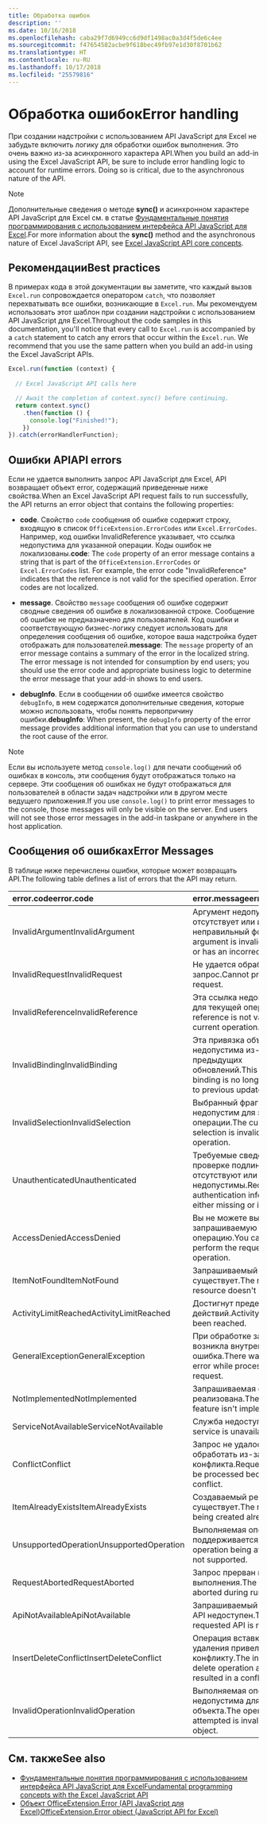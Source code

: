 ```yaml
---
title: Обработка ошибок
description: ''
ms.date: 10/16/2018
ms.openlocfilehash: caba29f7d6949cc6d9df1498ac0a3d4f5de6c4ee
ms.sourcegitcommit: f47654582acbe9f618bec49fb97e1d30f8701b62
ms.translationtype: HT
ms.contentlocale: ru-RU
ms.lasthandoff: 10/17/2018
ms.locfileid: "25579816"
---
```

# <a name="error-handling"></a><span data-ttu-id="f6e74-102">Обработка ошибок</span><span class="sxs-lookup"><span data-stu-id="f6e74-102">Error handling</span></span>

<span data-ttu-id="f6e74-p101">При создании надстройки с использованием API JavaScript для Excel не забудьте включить логику для обработки ошибок выполнения. Это очень важно из-за асинхронного характера API.</span><span class="sxs-lookup"><span data-stu-id="f6e74-p101">When you build an add-in using the Excel JavaScript API, be sure to include error handling logic to account for runtime errors. Doing so is critical, due to the asynchronous nature of the API.</span></span>

> [!NOTE]
> <span data-ttu-id="f6e74-105">Дополнительные сведения о методе **sync()** и асинхронном характере API JavaScript для Excel см. в статье [Фундаментальные понятия программирования с использованием интерфейса API JavaScript для Excel](excel-add-ins-core-concepts.md).</span><span class="sxs-lookup"><span data-stu-id="f6e74-105">For more information about the **sync()** method and the asynchronous nature of Excel JavaScript API, see [Excel JavaScript API core concepts](excel-add-ins-core-concepts.md).</span></span>

## <a name="best-practices"></a><span data-ttu-id="f6e74-106">Рекомендации</span><span class="sxs-lookup"><span data-stu-id="f6e74-106">Best practices</span></span>

<span data-ttu-id="f6e74-p102">В примерах кода в этой документации вы заметите, что каждый вызов `Excel.run` сопровождается оператором `catch`, что позволяет перехватывать все ошибки, возникающие в `Excel.run`. Мы рекомендуем использовать этот шаблон при создании надстройки с использованием API JavaScript для Excel.</span><span class="sxs-lookup"><span data-stu-id="f6e74-p102">Throughout the code samples in this documentation, you'll notice that every call to `Excel.run` is accompanied by a `catch` statement to catch any errors that occur within the `Excel.run`. We recommend that you use the same pattern when you build an add-in using the Excel JavaScript APIs.</span></span>

```js
Excel.run(function (context) { 
  
  // Excel JavaScript API calls here

  // Await the completion of context.sync() before continuing.
  return context.sync()
    .then(function () {
      console.log("Finished!");
    })
}).catch(errorHandlerFunction);     
```

## <a name="api-errors"></a><span data-ttu-id="f6e74-109">Ошибки API</span><span class="sxs-lookup"><span data-stu-id="f6e74-109">API errors</span></span> 

<span data-ttu-id="f6e74-110">Если не удается выполнить запрос API JavaScript для Excel, API возвращает объект error, содержащий приведенные ниже свойства.</span><span class="sxs-lookup"><span data-stu-id="f6e74-110">When an Excel JavaScript API request fails to run successfully, the API returns an error object that contains the following properties:</span></span> 

- <span data-ttu-id="f6e74-p103">**code**. Свойство `code` сообщения об ошибке содержит строку, входящую в список `OfficeExtension.ErrorCodes` или `Excel.ErrorCodes`. Например, код ошибки InvalidReference указывает, что ссылка недопустима для указанной операции. Коды ошибок не локализованы.</span><span class="sxs-lookup"><span data-stu-id="f6e74-p103">**code**:  The `code` property of an error message contains a string that is part of the `OfficeExtension.ErrorCodes` or `Excel.ErrorCodes` list. For example, the error code "InvalidReference" indicates that the reference is not valid for the specified operation. Error codes are not localized.</span></span> 

- <span data-ttu-id="f6e74-p104">**message**. Свойство `message` сообщения об ошибке содержит сводные сведения об ошибке в локализованной строке. Сообщение об ошибке не предназначено для пользователей. Код ошибки и соответствующую бизнес-логику следует использовать для определения сообщения об ошибке, которое ваша надстройка будет отображать для пользователей.</span><span class="sxs-lookup"><span data-stu-id="f6e74-p104">**message**: The `message` property of an error message contains a summary of the error in the localized string. The error message is not intended for consumption by end users; you should use the error code and appropriate business logic to determine the error message that your add-in shows to end users.</span></span>

- <span data-ttu-id="f6e74-116">**debugInfo**. Если в сообщении об ошибке имеется свойство `debugInfo`, в нем содержатся дополнительные сведения, которые можно использовать, чтобы понять первопричину ошибки.</span><span class="sxs-lookup"><span data-stu-id="f6e74-116">**debugInfo**: When present, the `debugInfo` property of the error message provides additional information that you can use to understand the root cause of the error.</span></span> 

> [!NOTE]
> <span data-ttu-id="f6e74-p105">Если вы используете метод `console.log()` для печати сообщений об ошибках в консоль, эти сообщения будут отображаться только на сервере. Эти сообщения об ошибках не будут отображаться для пользователей в области задач надстройки или в другом месте ведущего приложения.</span><span class="sxs-lookup"><span data-stu-id="f6e74-p105">If you use `console.log()` to print error messages to the console, those messages will only be visible on the server. End users will not see those error messages in the add-in taskpane or anywhere in the host application.</span></span>

## <a name="error-messages"></a><span data-ttu-id="f6e74-119">Сообщения об ошибках</span><span class="sxs-lookup"><span data-stu-id="f6e74-119">Error Messages</span></span>

<span data-ttu-id="f6e74-120">В таблице ниже перечислены ошибки, которые может возвращать API.</span><span class="sxs-lookup"><span data-stu-id="f6e74-120">The following table defines a list of errors that the API may return.</span></span>

|<span data-ttu-id="f6e74-121">error.code</span><span class="sxs-lookup"><span data-stu-id="f6e74-121">error.code</span></span> | <span data-ttu-id="f6e74-122">error.message</span><span class="sxs-lookup"><span data-stu-id="f6e74-122">error.message</span></span> |
|:----------|:--------------|
|<span data-ttu-id="f6e74-123">InvalidArgument</span><span class="sxs-lookup"><span data-stu-id="f6e74-123">InvalidArgument</span></span> |<span data-ttu-id="f6e74-124">Аргумент недопустим, отсутствует или имеет неправильный формат.</span><span class="sxs-lookup"><span data-stu-id="f6e74-124">The argument is invalid or missing or has an incorrect format.</span></span>|
|<span data-ttu-id="f6e74-125">InvalidRequest</span><span class="sxs-lookup"><span data-stu-id="f6e74-125">InvalidRequest</span></span>  |<span data-ttu-id="f6e74-126">Не удается обработать запрос.</span><span class="sxs-lookup"><span data-stu-id="f6e74-126">Cannot process the request.</span></span>|
|<span data-ttu-id="f6e74-127">InvalidReference</span><span class="sxs-lookup"><span data-stu-id="f6e74-127">InvalidReference</span></span>|<span data-ttu-id="f6e74-128">Эта ссылка недопустима для текущей операции.</span><span class="sxs-lookup"><span data-stu-id="f6e74-128">This reference is not valid for the current operation.</span></span>|
|<span data-ttu-id="f6e74-129">InvalidBinding</span><span class="sxs-lookup"><span data-stu-id="f6e74-129">InvalidBinding</span></span>  |<span data-ttu-id="f6e74-130">Эта привязка объектов недопустима из-за предыдущих обновлений.</span><span class="sxs-lookup"><span data-stu-id="f6e74-130">This object binding is no longer valid due to previous updates.</span></span>|
|<span data-ttu-id="f6e74-131">InvalidSelection</span><span class="sxs-lookup"><span data-stu-id="f6e74-131">InvalidSelection</span></span>|<span data-ttu-id="f6e74-132">Выбранный фрагмент недопустим для этой операции.</span><span class="sxs-lookup"><span data-stu-id="f6e74-132">The current selection is invalid for this operation.</span></span>|
|<span data-ttu-id="f6e74-133">Unauthenticated</span><span class="sxs-lookup"><span data-stu-id="f6e74-133">Unauthenticated</span></span> |<span data-ttu-id="f6e74-134">Требуемые сведения о проверке подлинности отсутствуют или недопустимы.</span><span class="sxs-lookup"><span data-stu-id="f6e74-134">Required authentication information is either missing or invalid.</span></span>|
|<span data-ttu-id="f6e74-135">AccessDenied</span><span class="sxs-lookup"><span data-stu-id="f6e74-135">AccessDenied</span></span> |<span data-ttu-id="f6e74-136">Вы не можете выполнить запрашиваемую операцию.</span><span class="sxs-lookup"><span data-stu-id="f6e74-136">You cannot perform the requested operation.</span></span>|
|<span data-ttu-id="f6e74-137">ItemNotFound</span><span class="sxs-lookup"><span data-stu-id="f6e74-137">ItemNotFound</span></span> |<span data-ttu-id="f6e74-138">Запрашиваемый ресурс не существует.</span><span class="sxs-lookup"><span data-stu-id="f6e74-138">The requested resource doesn't exist.</span></span>|
|<span data-ttu-id="f6e74-139">ActivityLimitReached</span><span class="sxs-lookup"><span data-stu-id="f6e74-139">ActivityLimitReached</span></span>|<span data-ttu-id="f6e74-140">Достигнут предел действий.</span><span class="sxs-lookup"><span data-stu-id="f6e74-140">Activity limit has been reached.</span></span>|
|<span data-ttu-id="f6e74-141">GeneralException</span><span class="sxs-lookup"><span data-stu-id="f6e74-141">GeneralException</span></span>|<span data-ttu-id="f6e74-142">При обработке запроса возникла внутренняя ошибка.</span><span class="sxs-lookup"><span data-stu-id="f6e74-142">There was an internal error while processing the request.</span></span>|
|<span data-ttu-id="f6e74-143">NotImplemented</span><span class="sxs-lookup"><span data-stu-id="f6e74-143">NotImplemented</span></span>  |<span data-ttu-id="f6e74-144">Запрашиваемая функция не реализована.</span><span class="sxs-lookup"><span data-stu-id="f6e74-144">The requested feature isn't implemented.</span></span>|
|<span data-ttu-id="f6e74-145">ServiceNotAvailable</span><span class="sxs-lookup"><span data-stu-id="f6e74-145">ServiceNotAvailable</span></span>|<span data-ttu-id="f6e74-146">Служба недоступна.</span><span class="sxs-lookup"><span data-stu-id="f6e74-146">The service is unavailable.</span></span>|
|<span data-ttu-id="f6e74-147">Conflict</span><span class="sxs-lookup"><span data-stu-id="f6e74-147">Conflict</span></span>|<span data-ttu-id="f6e74-148">Запрос не удалось обработать из-за конфликта.</span><span class="sxs-lookup"><span data-stu-id="f6e74-148">Request could not be processed because of a conflict.</span></span>|
|<span data-ttu-id="f6e74-149">ItemAlreadyExists</span><span class="sxs-lookup"><span data-stu-id="f6e74-149">ItemAlreadyExists</span></span>|<span data-ttu-id="f6e74-150">Создаваемый ресурс уже существует.</span><span class="sxs-lookup"><span data-stu-id="f6e74-150">The resource being created already exists.</span></span>|
|<span data-ttu-id="f6e74-151">UnsupportedOperation</span><span class="sxs-lookup"><span data-stu-id="f6e74-151">UnsupportedOperation</span></span>|<span data-ttu-id="f6e74-152">Выполняемая операция не поддерживается.</span><span class="sxs-lookup"><span data-stu-id="f6e74-152">The operation being attempted is not supported.</span></span>|
|<span data-ttu-id="f6e74-153">RequestAborted</span><span class="sxs-lookup"><span data-stu-id="f6e74-153">RequestAborted</span></span>|<span data-ttu-id="f6e74-154">Запрос прерван во время выполнения.</span><span class="sxs-lookup"><span data-stu-id="f6e74-154">The request was aborted during run time.</span></span>|
|<span data-ttu-id="f6e74-155">ApiNotAvailable</span><span class="sxs-lookup"><span data-stu-id="f6e74-155">ApiNotAvailable</span></span>|<span data-ttu-id="f6e74-156">Запрашиваемый интерфейс API недоступен.</span><span class="sxs-lookup"><span data-stu-id="f6e74-156">The requested API is not available.</span></span>|
|<span data-ttu-id="f6e74-157">InsertDeleteConflict</span><span class="sxs-lookup"><span data-stu-id="f6e74-157">InsertDeleteConflict</span></span>|<span data-ttu-id="f6e74-158">Операция вставки или удаления привела к конфликту.</span><span class="sxs-lookup"><span data-stu-id="f6e74-158">The insert or delete operation attempted resulted in a conflict.</span></span>|
|<span data-ttu-id="f6e74-159">InvalidOperation</span><span class="sxs-lookup"><span data-stu-id="f6e74-159">InvalidOperation</span></span>|<span data-ttu-id="f6e74-160">Выполняемая операция недопустима для этого объекта.</span><span class="sxs-lookup"><span data-stu-id="f6e74-160">The operation attempted is invalid on the object.</span></span>|

## <a name="see-also"></a><span data-ttu-id="f6e74-161">См. также</span><span class="sxs-lookup"><span data-stu-id="f6e74-161">See also</span></span>

- [<span data-ttu-id="f6e74-162">Фундаментальные понятия программирования с использованием интерфейса API JavaScript для Excel</span><span class="sxs-lookup"><span data-stu-id="f6e74-162">Fundamental programming concepts with the Excel JavaScript API</span></span>](excel-add-ins-core-concepts.md)
- [<span data-ttu-id="f6e74-163">Объект OfficeExtension.Error (API JavaScript для Excel)</span><span class="sxs-lookup"><span data-stu-id="f6e74-163">OfficeExtension.Error object (JavaScript API for Excel)</span></span>](https://docs.microsoft.com/javascript/api/office/officeextension.error?view=office-js)
